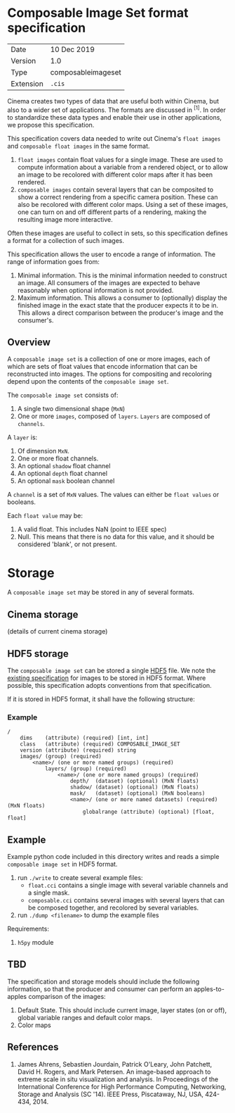 # Composable Image Set format specification


|  |  |
|--|--|
| Date    | 10 Dec 2019 |
| Version | 1.0 |
| Type    | composableimageset |
| Extension | `.cis` |

Cinema creates two types of data that are useful both within Cinema, but also to a wider set of applications. The formats are discussed in <sup>[1]</sup>. In order to standardize these data types and enable their use in other applications, we propose this specification.

This specification covers data needed to write out Cinema's `float images` and `composable float images` in the same format.

1. `float images` contain float values for a single image. These are used to compute information about a variable from a rendered object, or to allow an image to be recolored with different color maps after it has been rendered. 
1. `composable images` contain several layers that can be composited to show a correct rendering from a specific camera position. These can also be recolored with different color maps. Using a set of these images, one can turn on and off different parts of a rendering, making the resulting image more interactive.

Often these images are useful to collect in sets, so this specification defines a format for a collection of such images.

This specification allows the user to encode a range of information. The range of information goes from:

1. Minimal information. This is the minimal information needed to construct an image. All consumers of the images are expected to behave reasonably when optional information is not provided. 
2. Maximum information. This allows a consumer to (optionally) display the finished image in the exact state that the producer expects it to be in. This allows a direct comparison between the producer's image and the consumer's.

## Overview

A `composable image set` is a collection of one or more images, each of which are sets of float values that encode information that can be reconstructed into images. The options for compositing and recoloring depend upon the contents of the `composable image set`.

The `composable image set` consists of: 

1. A single two dimensional shape (`MxN`)
1. One or more `images`, composed of `layers`. `Layers` are composed of `channels`.

A `layer` is:

1. Of dimension `MxN`.
1. One or more float channels. 
1. An optional `shadow` float channel
1. An optional `depth` float channel
1. An optional `mask` boolean channel

A `channel` is a set of `MxN` values. The values can either be `float values` or booleans. 

Each `float value` may be:

1. A valid float. This includes NaN (point to IEEE spec)
1. Null. This means that there is no data for this value, and it should be considered 'blank', or not present. 

# Storage

A `composable image set` may be stored in any of several formats.

## Cinema storage

(details of current cinema storage)

## HDF5 storage

The `composable image set` can be stored a single [HDF5](https://en.wikipedia.org/wiki/Hierarchical_Data_Format) file. We note the [existing specification](https://support.hdfgroup.org/HDF5/doc/ADGuide/ImageSpec.html) for images to be stored in HDF5 format. Where possible, this specification adopts conventions from that specification. 

If it is stored in HDF5 format, it shall have the following structure:

### Example

```
/
    dims    (attribute) (required) [int, int]
    class   (attribute) (required) COMPOSABLE_IMAGE_SET 
    version (attribute) (required) string
    images/ (group) (required)
        <name>/ (one or more named groups) (required)
            layers/ (group) (required)
                <name>/ (one or more named groups) (required)
                    depth/  (dataset) (optional) (MxN floats)
                    shadow/ (dataset) (optional) (MxN floats)
                    mask/   (dataset) (optional) (MxN booleans)
                    <name>/ (one or more named datasets) (required) (MxN floats)
                        globalrange (attribute) (optional) [float, float]
```

## Example

Example python code included in this directory writes and reads a simple `composable image set` in HDF5 format.

1. run `./write` to create several example files:
    - `float.cci` contains a single image with several variable channels and a single mask.
    - `composable.cci` contains several images with several layers that can be composed together, and recolored by several variables.  
1. run `./dump <filename>` to dump the example files


Requirements:

1. `h5py` module

## TBD

The specification and storage models should include the following information, so that the producer and consumer can perform an apples-to-apples comparison of the images:

1. Default State. This should include current image, layer states (on or off), global variable ranges and default color maps.
2. Color maps

## References

1. James Ahrens, Sebastien Jourdain, Patrick O'Leary, John Patchett, David H. Rogers, and Mark Petersen. An image-based approach to extreme scale in situ visualization and analysis. In Proceedings of the International Conference for High Performance Computing, Networking, Storage and Analysis (SC '14). IEEE Press, Piscataway, NJ, USA, 424-434, 2014.
